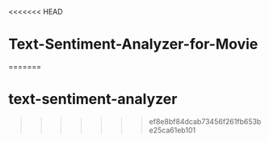 <<<<<<< HEAD
# Text-Sentiment-Analyzer-for-Movie
=======
# text-sentiment-analyzer
>>>>>>> ef8e8bf84dcab73456f261fb653be25ca61eb101

